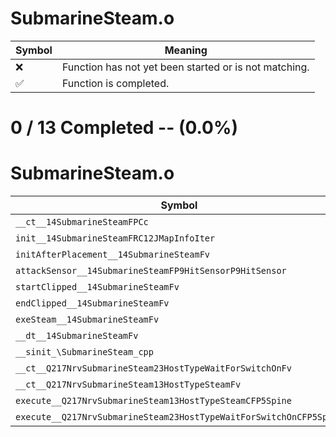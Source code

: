 # SubmarineSteam.o
| Symbol | Meaning 
| ------------- | ------------- 
| :x: | Function has not yet been started or is not matching. 
| :white_check_mark: | Function is completed. 


# 0 / 13 Completed -- (0.0%)
# SubmarineSteam.o
| Symbol | Decompiled? |
| ------------- | ------------- |
| `__ct__14SubmarineSteamFPCc` | :x: |
| `init__14SubmarineSteamFRC12JMapInfoIter` | :x: |
| `initAfterPlacement__14SubmarineSteamFv` | :x: |
| `attackSensor__14SubmarineSteamFP9HitSensorP9HitSensor` | :x: |
| `startClipped__14SubmarineSteamFv` | :x: |
| `endClipped__14SubmarineSteamFv` | :x: |
| `exeSteam__14SubmarineSteamFv` | :x: |
| `__dt__14SubmarineSteamFv` | :x: |
| `__sinit_\SubmarineSteam_cpp` | :x: |
| `__ct__Q217NrvSubmarineSteam23HostTypeWaitForSwitchOnFv` | :x: |
| `__ct__Q217NrvSubmarineSteam13HostTypeSteamFv` | :x: |
| `execute__Q217NrvSubmarineSteam13HostTypeSteamCFP5Spine` | :x: |
| `execute__Q217NrvSubmarineSteam23HostTypeWaitForSwitchOnCFP5Spine` | :x: |
